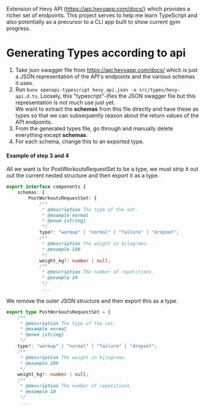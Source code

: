 Extension of Hevy API (https://api.hevyapp.com/docs/) which provides a richer set of endpoints. This project serves to help me learn TypeScript and also potentially as a precursor to a CLI app built to show current gym progress.

# Generating Types according to api

1. Take json swagger file from https://api.hevyapp.com/docs/ which is just a JSON representation of the API's endpoints and the various schemas it uses.
2. Run `bunx openapi-typescript hevy_api.json -o src/types/hevy-api.d.ts`. Loosely, this "typescript"-ifies the JSON swagger file but this representation is not much use just yet.
<br> We want to extract the **schemas** from this file directly and have these as types so that we can subsequently reason about the return values of the API endpoints.
3. From the generated types file, go through and manually delete everything except **schemas**.
4. For each schema, change this to an exported type.

#### Example of step 3 and 4

All we want is for PostWorkoutsRequestSet to be a type, we must strip it out out the current nested structure and then export it as a type.
```typescript
export interface components {
    schemas: {
        PostWorkoutsRequestSet: {
            /**
             * @description The type of the set.
             * @example normal
             * @enum {string}
             */
            type?: "warmup" | "normal" | "failure" | "dropset";
            /**
             * @description The weight in kilograms.
             * @example 100
             */
            weight_kg?: number | null;
            /**
             * @description The number of repetitions.
             * @example 10
             */
             ...
```

We remove the outer JSON structure and then export this as a type.
```typescript
export type PostWorkoutsRequestSet = {
    /**
     * @description The type of the set.
     * @example normal
     * @enum {string}
     */
    type?: "warmup" | "normal" | "failure" | "dropset";
    /**
     * @description The weight in kilograms.
     * @example 100
     */
    weight_kg?: number | null;
    /**
     * @description The number of repetitions.
     * @example 10
     */
     ...
```
